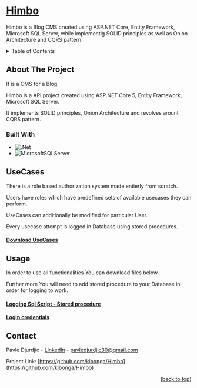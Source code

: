 <!-- PROJECT LOGO -->
<div>
  <h1>
    <a href="https://github.com/kibonga/Himbo">
      Himbo
    </a>
  </h1>

  <p>
    Himbo is a Blog CMS created using ASP.NET Core, Entity Framework, Microsoft SQL Server, while implementig SOLID principles as well as Onion Architecture and CQRS   pattern.
</div>



<!-- TABLE OF CONTENTS -->
<details>
  <summary>Table of Contents</summary>
  <ol>
    <li>
      <a href="#about-the-project">About The Project</a>
    </li>
    <li><a href="#built-with">Built with</a></li>
    <li><a href="#usecases">UseCases</a></li>
    <li><a href="#contact">Contact</a></li>
  </ol>
</details>



<!-- ABOUT THE PROJECT -->
## About The Project
<p>It is a CMS for a Blog.</p>
<p>Himbo is a API project created using ASP.NET Core 5, Entity Framework, Microsoft SQL Server.<p/>
<p>It implements SOLID principles, Onion Architecture and revolves arount CQRS pattern.</p>

### Built With

* ![.Net](https://img.shields.io/badge/.NET-5C2D91?style=for-the-badge&logo=.net&logoColor=white)
* ![MicrosoftSQLServer](https://img.shields.io/badge/Microsoft%20SQL%20Sever-CC2927?style=for-the-badge&logo=microsoft%20sql%20server&logoColor=white)

## UseCases
<p>There is a role based authorization system made entierly from scratch.</p>
<p>Users have roles which have predefined sets of available usecases they can perform.</p>
<p>UseCases can additionally be modified for particular User.</p>
<p>Every usecase attempt is logged in Database using stored procedures.</p>

<h4><a href="https://downgit.github.io/#/home?url=https://github.com/kibonga/Himbo/blob/master/UseCases.xlsx" alt="download_usecases">Download UseCases<a/></h4>
  
## Usage
<p>In order to use all functionalities You can download files below.</p>
<p>Further more You will need to add stored procedure to your Database in order for logging to work.</p>

<h4><a href="https://github.com/kibonga/Himbo/blob/108cc86502c4289df11ab585d833beffe4aa9add/script.sql" target="_blank" alt="link_stored_procedure">Logging Sql Script - Stored procedure</a></h4>
<h4><a href="https://github.com/kibonga/Himbo/blob/108cc86502c4289df11ab585d833beffe4aa9add/LoginCredentials.txt" target="_blank" alt="link_credentials">Login credentials</a></h4>


<!-- CONTACT -->
## Contact

Pavle Djurdjic - <a href="https://www.linkedin.com/in/pavledjurdjic/" alt="pavledjurdjic_linkedIn">LinkedIn</a> - pavledjurdjic30@gmail.com

Project Link: [https://github.com/kibonga/Himbo](https://github.com/kibonga/Himbo)

<p align="right">(<a href="#top">back to top</a>)</p>
